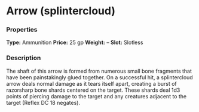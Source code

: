﻿---
Title: "Arrow (splintercloud)"
Type: "Ammunition"
Price: "25 gp"
Weight: "–"
Slot: "Slotless"
Description: |
  "The shaft of this arrow is formed from numerous small bone fragments that have been painstakingly glued together. On a successful hit, a splintercloud arrow deals normal damage as it tears itself apart, creating a burst of razorsharp bone shards centered on the target. These shards deal 1d3 points of piercing damage to the target and any creatures adjacent to the target (Reflex DC 18 negates)."
Sources: "['Alchemy Manual', 'Elves of Golarion']"
---

# Arrow (splintercloud)

### Properties

**Type:** Ammunition **Price:** 25 gp **Weight:** – **Slot:** Slotless

### Description

The shaft of this arrow is formed from numerous small bone fragments that have been painstakingly glued together. On a successful hit, a splintercloud arrow deals normal damage as it tears itself apart, creating a burst of razorsharp bone shards centered on the target. These shards deal 1d3 points of piercing damage to the target and any creatures adjacent to the target (Reflex DC 18 negates).

